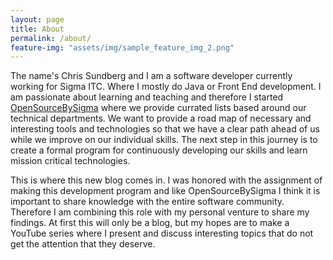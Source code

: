 ```yaml
---
layout: page
title: About
permalink: /about/
feature-img: "assets/img/sample_feature_img_2.png"
---
```


The name's Chris Sundberg and I am a software developer currently working for Sigma ITC. Where I mostly do Java or Front End development.
I am passionate about learning and teaching and therefore I started [OpenSourceBySigma](https://sigmaitc.github.io) where we provide currated lists based around our technical departments. We want to provide a road map of necessary and interesting tools and technologies so that we have a clear path ahead of us while we improve on our individual skills. The next step in this journey is to create a formal program for continuously developing our skills and learn mission critical technologies.

This is where this new blog comes in. I was honored with the assignment of making this development program and like OpenSourceBySigma I think it is important to share knowledge with the entire software community. Therefore I am combining this role with my personal venture to share my findings. At first this will only be a blog, but my hopes are to make a YouTube series where I present and discuss interesting topics that do not get the attention that they deserve.
